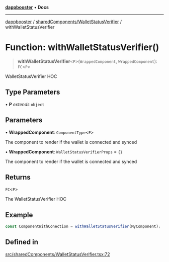 [**dappbooster**](../../../README.md) • **Docs**

***

[dappbooster](../../../modules.md) / [sharedComponents/WalletStatusVerifier](../README.md) / withWalletStatusVerifier

# Function: withWalletStatusVerifier()

> **withWalletStatusVerifier**\<`P`\>(`WrappedComponent`, `WrappedComponent`): `FC`\<`P`\>

WalletStatusVerifier HOC

## Type Parameters

• **P** *extends* `object`

## Parameters

• **WrappedComponent**: `ComponentType`\<`P`\>

The component to render if the wallet is connected and synced

• **WrappedComponent**: `WalletStatusVerifierProps` = `{}`

The component to render if the wallet is connected and synced

## Returns

`FC`\<`P`\>

The WalletStatusVerifier HOC

## Example

```ts
const ComponentWithConection = withWalletStatusVerifier(MyComponent);
```

## Defined in

[src/sharedComponents/WalletStatusVerifier.tsx:72](https://github.com/bootnodedev/dAppBooster/blob/f016c1ebca45f77d0633b6815de7286e523f8f20/src/sharedComponents/WalletStatusVerifier.tsx#L72)
